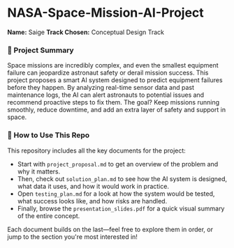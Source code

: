 # NASA-Space-Mission-AI-Project
**Name:** Saige
**Track Chosen:** Conceptual Design Track  

### 🚀 Project Summary  
Space missions are incredibly complex, and even the smallest equipment failure can jeopardize astronaut safety or derail mission success. This project proposes a smart AI system designed to predict equipment failures before they happen. By analyzing real-time sensor data and past maintenance logs, the AI can alert astronauts to potential issues and recommend proactive steps to fix them. The goal? Keep missions running smoothly, reduce downtime, and add an extra layer of safety and support in space.

### 📖 How to Use This Repo  
This repository includes all the key documents for the project:

- Start with `project_proposal.md` to get an overview of the problem and why it matters.  
- Then, check out `solution_plan.md` to see how the AI system is designed, what data it uses, and how it would work in practice.  
- Open `testing_plan.md` for a look at how the system would be tested, what success looks like, and how risks are handled.  
- Finally, browse the `presentation_slides.pdf` for a quick visual summary of the entire concept.

Each document builds on the last—feel free to explore them in order, or jump to the section you're most interested in!
